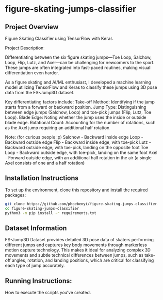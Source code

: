 # figure-skating-jumps-classifier

## Project Overview
Figure Skating Classifier using TensorFlow with Keras 

Project Description:

Differentiating between the six figure skating jumps—Toe Loop, Salchow, Loop, Flip, Lutz, and Axel—can be challenging for newcomers to the sport. These jumps are often integrated into fast-paced routines, making visual differentiation even harder.

As a figure skating and AI/ML enthusiast, I developed a machine learning model utilizing TensorFlow and Keras to classify these jumps using 3D pose data from the FS-Jump3D dataset.

Key differentiating factors include:
Take-off Method: Identifying if the jump starts from a forward or backward position.
Jump Type: Distinguishing between edge jumps (Salchow, Loop) and toe-pick jumps (Flip, Lutz, Toe Loop).
Blade Edge: Noting whether the jump uses the inside or outside blade edge.
Rotational Count: Accounting for the number of rotations, such as the Axel jump requiring an additional half rotation.

Note: (for curious people :p)
Salchow     -  Backward inside edge
Loop        -  Backward outside edge
Flip        -  Backward inside edge, with toe-pick
Lutz        -  Backward outside edge, with toe-pick, landing on the opposite foot
Toe Loop    -  Backward outside edge, with toe-pick, landing on the same foot
Axel        -  Forward outside edge, with an additional half rotation in the air (a single Axel consists of one and a half rotation)


## Installation Instructions
To set up the environment, clone this repository and install the required packages:

```bash
git clone https://github.com/phoebenyi/figure-skating-jumps-classifier.git
cd figure-skating-jumps-classifier
python3 -m pip install -r requirements.txt
```

## Dataset Information
FS-Jump3D Dataset provides detailed 3D pose data of skaters performing different jumps and captures key body movements through markerless motion capture technology. This makes it ideal for analyzing complex 3D movements and subtle technical differences between jumps, such as take-off angles, rotation, and landing positions, which are critical for classifying each type of jump accurately.


## Running Instructions:
How to execute the scripts you’ve created.
